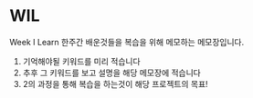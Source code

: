 # WIL
Week I Learn 한주간 배운것들을 복습을 위해 메모하는 메모장입니다.

1. 기억해야될 키워드를 미리 적습니다
2. 추후 그 키워드를 보고 설명을 해당 메모장에 적습니다
3. 2의 과정을 통해 복습을 하는것이 해당 프로젝트의 목표!
